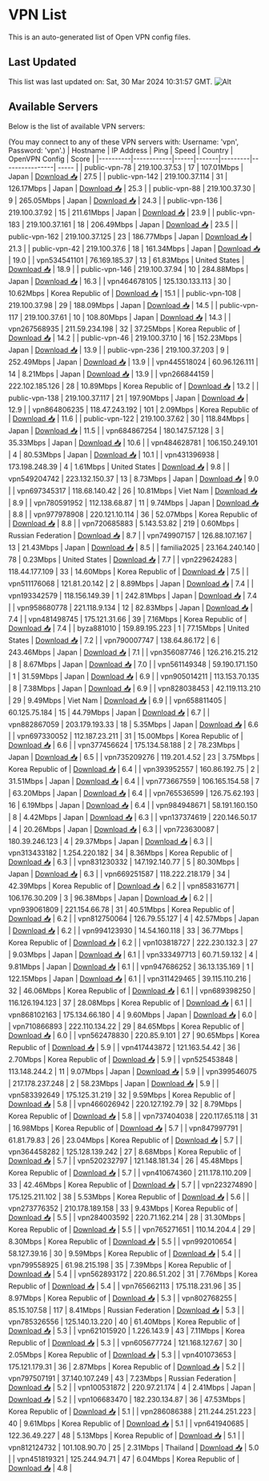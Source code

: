 # VPN List

This is an auto-generated list of Open VPN config files.

## Last Updated

This list was last updated on: Sat, 30 Mar 2024 10:31:57 GMT.
![Alt](https://repobeats.axiom.co/api/embed/186b98318ef1479477931607c1ad7d823f12451f.svg "Repobeats analytics image")

## Available Servers

Below is the list of available VPN servers:

(You may connect to any of these VPN servers with: Username: 'vpn', Password: 'vpn'.)
| Hostname | IP Address | Ping | Speed | Country | OpenVPN Config | Score |
|----------|------------|------|-------|---------|----------------| ----- |
| public-vpn-78 | 219.100.37.53 | 17 | 107.01Mbps | Japan | [Download 📥](./configs/server_0_JP.ovpn) | 27.5 |
| public-vpn-142 | 219.100.37.114 | 31 | 126.17Mbps | Japan | [Download 📥](./configs/server_1_JP.ovpn) | 25.3 |
| public-vpn-88 | 219.100.37.30 | 9 | 265.05Mbps | Japan | [Download 📥](./configs/server_2_JP.ovpn) | 24.3 |
| public-vpn-136 | 219.100.37.92 | 15 | 211.61Mbps | Japan | [Download 📥](./configs/server_3_JP.ovpn) | 23.9 |
| public-vpn-183 | 219.100.37.161 | 18 | 206.49Mbps | Japan | [Download 📥](./configs/server_4_JP.ovpn) | 23.5 |
| public-vpn-162 | 219.100.37.125 | 23 | 186.77Mbps | Japan | [Download 📥](./configs/server_5_JP.ovpn) | 21.3 |
| public-vpn-42 | 219.100.37.6 | 18 | 161.34Mbps | Japan | [Download 📥](./configs/server_6_JP.ovpn) | 19.0 |
| vpn534541101 | 76.169.185.37 | 13 | 61.83Mbps | United States | [Download 📥](./configs/server_7_US.ovpn) | 18.9 |
| public-vpn-146 | 219.100.37.94 | 10 | 284.88Mbps | Japan | [Download 📥](./configs/server_8_JP.ovpn) | 16.3 |
| vpn464678105 | 125.130.133.113 | 30 | 10.62Mbps | Korea Republic of | [Download 📥](./configs/server_9_KR.ovpn) | 15.1 |
| public-vpn-108 | 219.100.37.98 | 29 | 188.09Mbps | Japan | [Download 📥](./configs/server_10_JP.ovpn) | 14.5 |
| public-vpn-117 | 219.100.37.61 | 10 | 108.80Mbps | Japan | [Download 📥](./configs/server_11_JP.ovpn) | 14.3 |
| vpn267568935 | 211.59.234.198 | 32 | 37.25Mbps | Korea Republic of | [Download 📥](./configs/server_12_KR.ovpn) | 14.2 |
| public-vpn-46 | 219.100.37.10 | 16 | 152.23Mbps | Japan | [Download 📥](./configs/server_13_JP.ovpn) | 13.9 |
| public-vpn-236 | 219.100.37.203 | 9 | 252.49Mbps | Japan | [Download 📥](./configs/server_14_JP.ovpn) | 13.9 |
| vpn445518024 | 60.96.126.111 | 14 | 8.21Mbps | Japan | [Download 📥](./configs/server_15_JP.ovpn) | 13.9 |
| vpn266844159 | 222.102.185.126 | 28 | 10.89Mbps | Korea Republic of | [Download 📥](./configs/server_16_KR.ovpn) | 13.2 |
| public-vpn-138 | 219.100.37.117 | 21 | 197.90Mbps | Japan | [Download 📥](./configs/server_17_JP.ovpn) | 12.9 |
| vpn864806235 | 118.47.243.192 | 101 | 2.09Mbps | Korea Republic of | [Download 📥](./configs/server_18_KR.ovpn) | 11.6 |
| public-vpn-122 | 219.100.37.62 | 30 | 118.84Mbps | Japan | [Download 📥](./configs/server_19_JP.ovpn) | 11.5 |
| vpn684867254 | 180.147.57.128 | 3 | 35.33Mbps | Japan | [Download 📥](./configs/server_20_JP.ovpn) | 10.6 |
| vpn484628781 | 106.150.249.101 | 4 | 80.53Mbps | Japan | [Download 📥](./configs/server_21_JP.ovpn) | 10.1 |
| vpn431396938 | 173.198.248.39 | 4 | 1.61Mbps | United States | [Download 📥](./configs/server_22_US.ovpn) | 9.8 |
| vpn549204742 | 223.132.150.37 | 13 | 8.73Mbps | Japan | [Download 📥](./configs/server_23_JP.ovpn) | 9.0 |
| vpn697345317 | 118.68.140.42 | 26 | 10.81Mbps | Viet Nam | [Download 📥](./configs/server_24_VN.ovpn) | 8.9 |
| vpn780591952 | 112.138.68.87 | 11 | 9.74Mbps | Japan | [Download 📥](./configs/server_25_JP.ovpn) | 8.8 |
| vpn977978908 | 220.121.10.114 | 36 | 52.07Mbps | Korea Republic of | [Download 📥](./configs/server_26_KR.ovpn) | 8.8 |
| vpn720685883 | 5.143.53.82 | 219 | 0.60Mbps | Russian Federation | [Download 📥](./configs/server_27_RU.ovpn) | 8.7 |
| vpn749907157 | 126.88.107.167 | 13 | 21.43Mbps | Japan | [Download 📥](./configs/server_28_JP.ovpn) | 8.5 |
| familia2025 | 23.164.240.140 | 78 | 0.23Mbps | United States | [Download 📥](./configs/server_29_US.ovpn) | 7.7 |
| vpn229624283 | 118.44.177.109 | 33 | 14.60Mbps | Korea Republic of | [Download 📥](./configs/server_30_KR.ovpn) | 7.5 |
| vpn511176068 | 121.81.20.142 | 2 | 8.89Mbps | Japan | [Download 📥](./configs/server_31_JP.ovpn) | 7.4 |
| vpn193342579 | 118.156.149.39 | 1 | 242.81Mbps | Japan | [Download 📥](./configs/server_32_JP.ovpn) | 7.4 |
| vpn958680778 | 221.118.9.134 | 12 | 82.83Mbps | Japan | [Download 📥](./configs/server_33_JP.ovpn) | 7.4 |
| vpn481498745 | 175.121.31.66 | 39 | 7.16Mbps | Korea Republic of | [Download 📥](./configs/server_34_KR.ovpn) | 7.4 |
| byza881010 | 159.89.195.223 | 1 | 77.15Mbps | United States | [Download 📥](./configs/server_35_US.ovpn) | 7.2 |
| vpn790007747 | 138.64.86.172 | 6 | 243.46Mbps | Japan | [Download 📥](./configs/server_36_JP.ovpn) | 7.1 |
| vpn356087746 | 126.216.215.212 | 8 | 8.67Mbps | Japan | [Download 📥](./configs/server_37_JP.ovpn) | 7.0 |
| vpn561149348 | 59.190.171.150 | 1 | 31.59Mbps | Japan | [Download 📥](./configs/server_38_JP.ovpn) | 6.9 |
| vpn905014211 | 113.153.70.135 | 8 | 7.38Mbps | Japan | [Download 📥](./configs/server_39_JP.ovpn) | 6.9 |
| vpn828038453 | 42.119.113.210 | 29 | 9.49Mbps | Viet Nam | [Download 📥](./configs/server_40_VN.ovpn) | 6.9 |
| vpn658811405 | 60.125.75.184 | 15 | 44.79Mbps | Japan | [Download 📥](./configs/server_41_JP.ovpn) | 6.7 |
| vpn882867059 | 203.179.193.33 | 18 | 5.35Mbps | Japan | [Download 📥](./configs/server_42_JP.ovpn) | 6.6 |
| vpn697330052 | 112.187.23.211 | 31 | 15.00Mbps | Korea Republic of | [Download 📥](./configs/server_43_KR.ovpn) | 6.6 |
| vpn377456624 | 175.134.58.188 | 2 | 78.23Mbps | Japan | [Download 📥](./configs/server_44_JP.ovpn) | 6.5 |
| vpn735209276 | 119.201.4.52 | 23 | 3.75Mbps | Korea Republic of | [Download 📥](./configs/server_45_KR.ovpn) | 6.4 |
| vpn393952557 | 160.86.192.75 | 2 | 31.51Mbps | Japan | [Download 📥](./configs/server_46_JP.ovpn) | 6.4 |
| vpn773667559 | 106.165.154.58 | 7 | 63.20Mbps | Japan | [Download 📥](./configs/server_47_JP.ovpn) | 6.4 |
| vpn765536599 | 126.75.62.193 | 16 | 6.19Mbps | Japan | [Download 📥](./configs/server_48_JP.ovpn) | 6.4 |
| vpn984948671 | 58.191.160.150 | 8 | 4.42Mbps | Japan | [Download 📥](./configs/server_49_JP.ovpn) | 6.3 |
| vpn137374619 | 220.146.50.17 | 4 | 20.26Mbps | Japan | [Download 📥](./configs/server_50_JP.ovpn) | 6.3 |
| vpn723630087 | 180.39.246.123 | 4 | 29.37Mbps | Japan | [Download 📥](./configs/server_51_JP.ovpn) | 6.3 |
| vpn313433182 | 1.254.220.182 | 34 | 8.36Mbps | Korea Republic of | [Download 📥](./configs/server_52_KR.ovpn) | 6.3 |
| vpn831230332 | 147.192.140.77 | 5 | 80.30Mbps | Japan | [Download 📥](./configs/server_53_JP.ovpn) | 6.3 |
| vpn669251587 | 118.222.218.179 | 34 | 42.39Mbps | Korea Republic of | [Download 📥](./configs/server_54_KR.ovpn) | 6.2 |
| vpn858316771 | 106.176.30.209 | 3 | 96.38Mbps | Japan | [Download 📥](./configs/server_55_JP.ovpn) | 6.2 |
| vpn939061809 | 221.154.66.78 | 31 | 40.51Mbps | Korea Republic of | [Download 📥](./configs/server_56_KR.ovpn) | 6.2 |
| vpn812750064 | 126.79.55.127 | 4 | 42.57Mbps | Japan | [Download 📥](./configs/server_57_JP.ovpn) | 6.2 |
| vpn994123930 | 14.54.160.118 | 33 | 36.77Mbps | Korea Republic of | [Download 📥](./configs/server_58_KR.ovpn) | 6.2 |
| vpn103818727 | 222.230.132.3 | 27 | 9.03Mbps | Japan | [Download 📥](./configs/server_59_JP.ovpn) | 6.1 |
| vpn333497713 | 60.71.59.132 | 4 | 9.81Mbps | Japan | [Download 📥](./configs/server_60_JP.ovpn) | 6.1 |
| vpn947686252 | 36.13.135.169 | 1 | 122.15Mbps | Japan | [Download 📥](./configs/server_61_JP.ovpn) | 6.1 |
| vpn311429465 | 39.115.110.216 | 32 | 46.06Mbps | Korea Republic of | [Download 📥](./configs/server_62_KR.ovpn) | 6.1 |
| vpn689398250 | 116.126.194.123 | 37 | 28.08Mbps | Korea Republic of | [Download 📥](./configs/server_63_KR.ovpn) | 6.1 |
| vpn868102163 | 175.134.66.180 | 4 | 9.60Mbps | Japan | [Download 📥](./configs/server_64_JP.ovpn) | 6.0 |
| vpn710866893 | 222.110.134.22 | 29 | 84.65Mbps | Korea Republic of | [Download 📥](./configs/server_65_KR.ovpn) | 6.0 |
| vpn562478830 | 220.85.9.101 | 27 | 90.65Mbps | Korea Republic of | [Download 📥](./configs/server_66_KR.ovpn) | 5.9 |
| vpn417443872 | 121.163.54.42 | 36 | 2.70Mbps | Korea Republic of | [Download 📥](./configs/server_67_KR.ovpn) | 5.9 |
| vpn525453848 | 113.148.244.2 | 11 | 9.07Mbps | Japan | [Download 📥](./configs/server_68_JP.ovpn) | 5.9 |
| vpn399546075 | 217.178.237.248 | 2 | 58.23Mbps | Japan | [Download 📥](./configs/server_69_JP.ovpn) | 5.9 |
| vpn583392649 | 175.125.31.219 | 32 | 9.59Mbps | Korea Republic of | [Download 📥](./configs/server_70_KR.ovpn) | 5.8 |
| vpn466026942 | 220.127.192.79 | 32 | 8.79Mbps | Korea Republic of | [Download 📥](./configs/server_71_KR.ovpn) | 5.8 |
| vpn737404038 | 220.117.65.118 | 31 | 16.98Mbps | Korea Republic of | [Download 📥](./configs/server_72_KR.ovpn) | 5.7 |
| vpn847997791 | 61.81.79.83 | 26 | 23.04Mbps | Korea Republic of | [Download 📥](./configs/server_73_KR.ovpn) | 5.7 |
| vpn364458282 | 125.128.139.242 | 27 | 8.68Mbps | Korea Republic of | [Download 📥](./configs/server_74_KR.ovpn) | 5.7 |
| vpn520232797 | 121.148.181.34 | 26 | 45.48Mbps | Korea Republic of | [Download 📥](./configs/server_75_KR.ovpn) | 5.7 |
| vpn410674360 | 211.178.110.209 | 33 | 42.46Mbps | Korea Republic of | [Download 📥](./configs/server_76_KR.ovpn) | 5.7 |
| vpn223274890 | 175.125.211.102 | 38 | 5.53Mbps | Korea Republic of | [Download 📥](./configs/server_77_KR.ovpn) | 5.6 |
| vpn273776352 | 210.178.189.158 | 33 | 9.43Mbps | Korea Republic of | [Download 📥](./configs/server_78_KR.ovpn) | 5.5 |
| vpn284003592 | 220.71.162.214 | 28 | 31.30Mbps | Korea Republic of | [Download 📥](./configs/server_79_KR.ovpn) | 5.5 |
| vpn765271651 | 110.14.204.4 | 29 | 8.30Mbps | Korea Republic of | [Download 📥](./configs/server_80_KR.ovpn) | 5.5 |
| vpn992010654 | 58.127.39.16 | 30 | 9.59Mbps | Korea Republic of | [Download 📥](./configs/server_81_KR.ovpn) | 5.4 |
| vpn799558925 | 61.98.215.198 | 35 | 7.39Mbps | Korea Republic of | [Download 📥](./configs/server_82_KR.ovpn) | 5.4 |
| vpn562893172 | 220.86.51.202 | 31 | 7.76Mbps | Korea Republic of | [Download 📥](./configs/server_83_KR.ovpn) | 5.4 |
| vpn765662113 | 175.118.231.96 | 35 | 8.97Mbps | Korea Republic of | [Download 📥](./configs/server_84_KR.ovpn) | 5.3 |
| vpn802768255 | 85.15.107.58 | 117 | 8.41Mbps | Russian Federation | [Download 📥](./configs/server_85_RU.ovpn) | 5.3 |
| vpn785326556 | 125.140.13.220 | 40 | 61.40Mbps | Korea Republic of | [Download 📥](./configs/server_86_KR.ovpn) | 5.3 |
| vpn621015920 | 1.226.143.9 | 43 | 7.11Mbps | Korea Republic of | [Download 📥](./configs/server_87_KR.ovpn) | 5.3 |
| vpn605677724 | 121.168.127.67 | 30 | 2.05Mbps | Korea Republic of | [Download 📥](./configs/server_88_KR.ovpn) | 5.3 |
| vpn401073653 | 175.121.179.31 | 36 | 2.87Mbps | Korea Republic of | [Download 📥](./configs/server_89_KR.ovpn) | 5.2 |
| vpn797507191 | 37.140.107.249 | 43 | 7.23Mbps | Russian Federation | [Download 📥](./configs/server_90_RU.ovpn) | 5.2 |
| vpn100531872 | 220.97.21.174 | 4 | 2.41Mbps | Japan | [Download 📥](./configs/server_91_JP.ovpn) | 5.2 |
| vpn106683470 | 182.230.134.87 | 36 | 47.53Mbps | Korea Republic of | [Download 📥](./configs/server_92_KR.ovpn) | 5.1 |
| vpn286086388 | 211.244.251.223 | 40 | 9.61Mbps | Korea Republic of | [Download 📥](./configs/server_93_KR.ovpn) | 5.1 |
| vpn641940685 | 122.36.49.227 | 48 | 5.13Mbps | Korea Republic of | [Download 📥](./configs/server_94_KR.ovpn) | 5.1 |
| vpn812124732 | 101.108.90.70 | 25 | 2.31Mbps | Thailand | [Download 📥](./configs/server_95_TH.ovpn) | 5.0 |
| vpn451819321 | 125.244.94.71 | 47 | 6.04Mbps | Korea Republic of | [Download 📥](./configs/server_96_KR.ovpn) | 4.8 |

